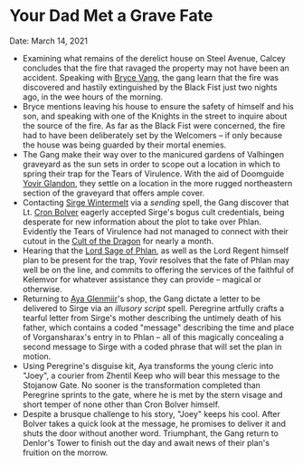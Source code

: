 # Your Dad Met a Grave Fate

Date: March 14, 2021

- Examining what remains of the derelict house on Steel Avenue, Calcey concludes that the fire that ravaged the property may not have been an accident. Speaking with [Bryce Vang](../npcs/Bryce%20Vang.md), the gang learn that the fire was discovered and hastily extinguished by the Black Fist just two nights ago, in the wee hours of the morning.
- Bryce mentions leaving his house to ensure the safety of himself and his son, and speaking with one of the Knights in the street to inquire about the source of the fire. As far as the Black Fist were concerned, the fire had to have been deliberately set by the Welcomers – if only because the house was being guarded by their mortal enemies.
- The Gang make their way over to the manicured gardens of Valhingen graveyard as the sun sets in order to scope out a location in which to spring their trap for the Tears of Virulence. With the aid of Doomguide [Yovir Glandon](../npcs/Yovir%20Glandon.md), they settle on a location in the more rugged northeastern section of the graveyard that offers ample cover.
- Contacting [Sirge Wintermelt](../Characters/Sirge%20Wintermelt/%21index.md) via a *sending* spell, the Gang discover that Lt. [Cron Bolver](../npcs/Cron%20Bolver.md) eagerly accepted Sirge's bogus cult credentials, being desperate for new information about the plot to take over Phlan. Evidently the Tears of Virulence had not managed to connect with their cutout in the [Cult of the Dragon](../factions/Cult%20of%20the%20Dragon.md) for nearly a month.
- Hearing that the [Lord Sage of Phlan](../npcs/Lord%20Sage%20of%20Phlan.md), as well as the Lord Regent himself plan to be present for the trap, Yovir resolves that the fate of Phlan may well be on the line, and commits  to offering the services of the faithful of Kelemvor for whatever assistance they can provide – magical or otherwise.
- Returning to [Aya Glenmiir](../npcs/Aya%20Glenmiir.md)'s shop, the Gang dictate a letter to be delivered to Sirge via an *illusory script* spell. Peregrine artfully crafts a tearful letter from Sirge's mother describing the untimely death of his father, which contains a coded "message" describing the time and place of Vorgansharax's entry in to Phlan – all of this magically concealing a second message to Sirge with a coded phrase that will set the plan in motion.
- Using Peregrine's disguise kit, Aya transforms the young cleric into "Joey", a courier from Zhentil Keep who will bear this message to the Stojanow Gate. No sooner is the transformation completed than Peregrine sprints to the gate, where he is met by the stern visage and short temper of none other than Cron Bolver himself.
- Despite a brusque challenge to his story, "Joey" keeps his cool. After Bolver takes a quick look at the message, he promises to deliver it and shuts the door without another word. Triumphant, the Gang return to Denlor's Tower to finish out the day and await news of their plan's fruition on the morrow.
